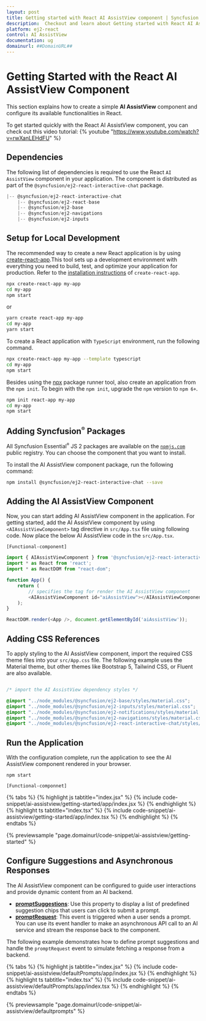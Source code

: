 ```yaml
---
layout: post
title: Getting started with React AI AssistView component | Syncfusion
description:  Checkout and learn about Getting started with React AI AssistView component of Syncfusion Essential JS 2 and more details.
platform: ej2-react
control: AI AssistView
documentation: ug
domainurl: ##DomainURL##
---
```


# Getting Started with the React AI AssistView Component

This section explains how to create a simple **AI AssistView** component and configure its available functionalities in React.

To get started quickly with the React AI AssistView component, you can check out this video tutorial:
{% youtube "https://www.youtube.com/watch?v=rwXanLEHdFU" %}

## Dependencies

The following list of dependencies is required to use the React `AI AssistView` component in your application. The component is distributed as part of the `@syncfusion/ej2-react-interactive-chat` package.

```javascript
|-- @syncfusion/ej2-react-interactive-chat
    |-- @syncfusion/ej2-react-base
    |-- @syncfusion/ej2-base
    |-- @syncfusion/ej2-navigations
    |-- @syncfusion/ej2-inputs
```

## Setup for Local Development

The recommended way to create a new React application is by using [create-react-app](https://github.com/facebook/create-react-app).This tool sets up a development environment with everything you need to build, test, and optimize your application for production. Refer to the [installation instructions](https://github.com/facebook/create-react-app#creating-an-app) of `create-react-app`.

```bash
npx create-react-app my-app
cd my-app
npm start
```

or

```bash
yarn create react-app my-app
cd my-app
yarn start
```

To create a React application with `TypeScript` environment, run the following command.

```bash
npx create-react-app my-app --template typescript
cd my-app
npm start
```

Besides using the [npx](https://medium.com/@maybekatz/introducing-npx-an-npm-package-runner-55f7d4bd282b) package runner tool, also create an application from the `npm init`. To begin with the `npm init`, upgrade the `npm` version to `npm 6+`.

```bash
npm init react-app my-app
cd my-app
npm start
```

## Adding Syncfusion<sup style="font-size:70%">&reg;</sup> Packages

All Syncfusion Essential<sup style="font-size:70%">&reg;</sup> JS 2 packages are available on the [`npmjs.com`](https://www.npmjs.com/~syncfusionorg) public registry. You can choose the component that you want to install.

To install the AI AssistView component package, run the following command:

```bash
npm install @syncfusion/ej2-react-interactive-chat --save
```

## Adding the AI AssistView Component

Now, you can start adding AI AssistView component in the application. For getting started, add the AI AssistView component by using `<AIAssistViewComponent>` tag directive in `src/App.tsx` file using following code. Now place the below AI AssistView code in the `src/App.tsx`.

`[Functional-component]`

```ts
import { AIAssistViewComponent } from '@syncfusion/ej2-react-interactive-chat';
import * as React from 'react';
import * as ReactDOM from "react-dom";

function App() {
    return (
        // specifies the tag for render the AI AssistView component
        <AIAssistViewComponent id="aiAssistView"></AIAssistViewComponent>
    );
}

ReactDOM.render(<App />, document.getElementById('aiAssistView'));
```

## Adding CSS References

To apply styling to the AI AssistView component, import the required CSS theme files into your `src/App.css` file. The following example uses the Material theme, but other themes like Bootstrap 5, Tailwind CSS, or Fluent are also available.

```css

/* import the AI AssistView dependency styles */

@import "../node_modules/@syncfusion/ej2-base/styles/material.css";
@import "../node_modules/@syncfusion/ej2-inputs/styles/material.css";
@import "../node_modules/@syncfusion/ej2-notifications/styles/material.css";
@import "../node_modules/@syncfusion/ej2-navigations/styles/material.css";
@import "../node_modules/@syncfusion/ej2-react-interactive-chat/styles/material.css";

```

## Run the Application

With the configuration complete, run the application to see the AI AssistView component rendered in your browser.

```
npm start
```

`[Functional-componnet]`

{% tabs %}
{% highlight js tabtitle="index.jsx" %}
{% include code-snippet/ai-assistview/getting-started/app/index.jsx %}
{% endhighlight %}
{% highlight ts tabtitle="index.tsx" %}
{% include code-snippet/ai-assistview/getting-started/app/index.tsx %}
{% endhighlight %}
{% endtabs %}

{% previewsample "page.domainurl/code-snippet/ai-assistview/getting-started" %}

## Configure Suggestions and Asynchronous Responses

The AI AssistView component can be configured to guide user interactions and provide dynamic content from an AI backend.

*   **[promptSuggestions](https://ej2.syncfusion.com/react/documentation/api/ai-assistview/#promptsuggestions)**: Use this property to display a list of predefined suggestion chips that users can click to submit a prompt.
*   **[promptRequest](https://ej2.syncfusion.com/react/documentation/api/ai-assistview/#promptrequest)**: This event is triggered when a user sends a prompt. You can use its event handler to make an asynchronous API call to an AI service and stream the response back to the component.

The following example demonstrates how to define prompt suggestions and handle the `promptRequest` event to simulate fetching a response from a backend.

{% tabs %}
{% highlight js tabtitle="index.jsx" %}
{% include code-snippet/ai-assistview/defaultPrompts/app/index.jsx %}
{% endhighlight %}
{% highlight ts tabtitle="index.tsx" %}
{% include code-snippet/ai-assistview/defaultPrompts/app/index.tsx %}
{% endhighlight %}
{% endtabs %}

{% previewsample "page.domainurl/code-snippet/ai-assistview/defaultprompts" %}